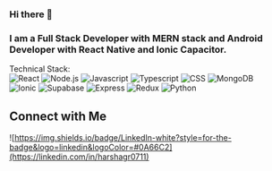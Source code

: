 ### Hi there 👋

<!--
**harshu1611/harshu1611** is a ✨ _special_ ✨ repository because its `README.md` (this file) appears on your GitHub profile.

Here are some ideas to get you started:

- 🔭 I’m currently working on ...

- 🌱 I’m currently learning ...
- 👯 I’m looking to collaborate on ...
- 🤔 I’m looking for help with ...
- 💬 Ask me about ...
- 📫 How to reach me: ...
- 😄 Pronouns: ...
- ⚡ Fun fact: ...
-->
### I am a Full Stack Developer with MERN stack and Android Developer with React Native and Ionic Capacitor.

Technical Stack:
<br>
![React](https://img.shields.io/badge/React.js-blue?style=for-the-badge&logo=react&logoColor=#61DAFB)
![Node.js](https://img.shields.io/badge/Node.js-white?style=for-the-badge&logo=nodedotjs&logoColor=#339933)
![Javascript](https://img.shields.io/badge/Javascript-black?style=for-the-badge&logo=javascript&logoColor=#F7DF1E)
![Typescript](https://img.shields.io/badge/Typescript-white?style=for-the-badge&logo=typescript&logoColor=#3178C6)
![CSS](https://img.shields.io/badge/CSS-white?style=for-the-badge&logo=css3&logoColor=#1572B6)
![MongoDB](https://img.shields.io/badge/Mongo_DB-white?style=for-the-badge&logo=mongodb&logoColor=#47A2486)
<br>
![Ionic](https://img.shields.io/badge/Ionic-white?style=for-the-badge&logo=ionic&logoColor=#3880FF)
![Supabase](https://img.shields.io/badge/Supabase-white?style=for-the-badge&logo=supabase&logoColor=#3FCF8E)
![Express](https://img.shields.io/badge/Express-white?style=for-the-badge&logo=express&logoColor=#000000)
![Redux](https://img.shields.io/badge/Redux-blue?style=for-the-badge&logo=redux&logoColor=#764ABC)
![Python](https://img.shields.io/badge/Python-yellow?style=for-the-badge&logo=python&logoColor=#3776AB)

## Connect with Me
![https://img.shields.io/badge/LinkedIn-white?style=for-the-badge&logo=linkedin&logoColor=#0A66C2](https://linkedin.com/in/harshagr0711)













